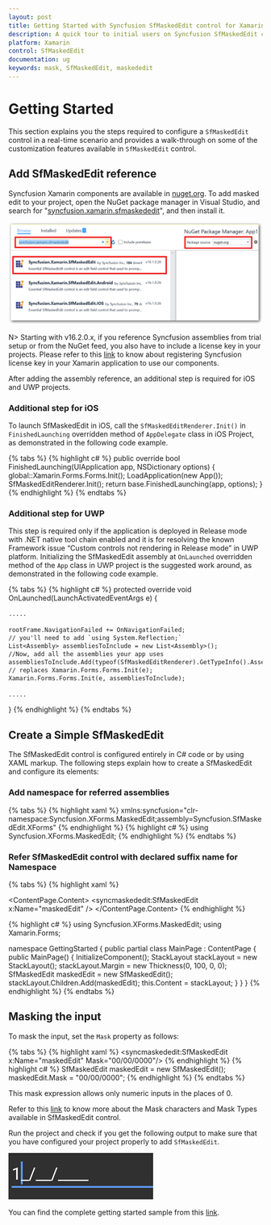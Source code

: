 ```yaml
---
layout: post
title: Getting Started with Syncfusion SfMaskedEdit control for Xamarin.Forms 
description: A quick tour to initial users on Syncfusion SfMaskedEdit control for Xamarin.Forms platform
platform: Xamarin
control: SfMaskedEdit
documentation: ug 
keywords: mask, SfMaskedEdit, maskededit
---
```


# Getting Started

This section explains you the steps required to configure a `SfMaskedEdit` control in a real-time scenario and provides a walk-through on some of the customization features available in `SfMaskedEdit` control.

## Add SfMaskedEdit reference

Syncfusion Xamarin components are available in [nuget.org](https://www.nuget.org/). To add masked edit to your project, open the NuGet package manager in Visual Studio, and search for "[syncfusion.xamarin.sfmaskededit](https://www.nuget.org/packages/Syncfusion.Xamarin.SfMaskedEdit)", and then install it. 

![Xamarin.Forms masked edit nuget](SfMaskedEditImages/nuget.png) 

N> Starting with v16.2.0.x, if you reference Syncfusion assemblies from trial setup or from the NuGet feed, you also have to include a license key in your projects. Please refer to this [link](https://help.syncfusion.com/common/essential-studio/licensing/license-key) to know about registering Syncfusion license key in your Xamarin application to use our components.

After adding the assembly reference, an additional step is required for iOS and UWP projects.

### Additional step for iOS

To launch SfMaskedEdit in iOS, call the `SfMaskedEditRenderer.Init()` in `FinishedLaunching` overridden method of `AppDelegate` class in iOS Project, as demonstrated in the following code example.

{% tabs %}
{% highlight c# %}
public override bool FinishedLaunching(UIApplication app, NSDictionary options)
{
    global::Xamarin.Forms.Forms.Init();
    LoadApplication(new App());
    SfMaskedEditRenderer.Init();
    return base.FinishedLaunching(app, options);
}
{% endhighlight %}
{% endtabs %}

### Additional step for UWP

This step is required only if the application is deployed in Release mode with .NET native tool chain enabled and it is for resolving the known Framework issue “Custom controls not rendering in Release mode” in UWP platform. Initializing the SfMaskedEdit assembly at `OnLaunched` overridden method of the `App` class in UWP project is the suggested work around, as demonstrated in the following code example.

{% tabs %}
{% highlight c# %}
protected override void OnLaunched(LaunchActivatedEventArgs e)
{

    ..... 

    rootFrame.NavigationFailed += OnNavigationFailed;
    // you'll need to add `using System.Reflection;` 
    List<Assembly> assembliesToInclude = new List<Assembly>();
    //Now, add all the assemblies your app uses 
    assembliesToInclude.Add(typeof(SfMaskedEditRenderer).GetTypeInfo().Assembly);
    // replaces Xamarin.Forms.Forms.Init(e);
    Xamarin.Forms.Forms.Init(e, assembliesToInclude);

    ..... 

}
{% endhighlight %}
{% endtabs %}


## Create a Simple SfMaskedEdit

The SfMaskedEdit control is configured entirely in C# code or by using XAML markup. The following steps explain how to create a SfMaskedEdit and configure its elements:

### Add namespace for referred assemblies

{% tabs %}
{% highlight xaml %}
xmlns:syncfusion="clr-namespace:Syncfusion.XForms.MaskedEdit;assembly=Syncfusion.SfMaskedEdit.XForms"
{% endhighlight %}
{% highlight c# %}
using Syncfusion.XForms.MaskedEdit;
{% endhighlight %}
{% endtabs %}

### Refer SfMaskedEdit control with declared suffix name for Namespace

{% tabs %}
{% highlight xaml %}
<?xml version="1.0" encoding="utf-8" ?>
<ContentPage xmlns="http://xamarin.com/schemas/2014/forms"
             xmlns:x="http://schemas.microsoft.com/winfx/2009/xaml"
             xmlns:local="clr-namespace:GettingStarted"
             xmlns:syncmaskededit="clr-namespace:Syncfusion.XForms.MaskedEdit;assembly=Syncfusion.SfMaskedEdit.XForms"
             x:Class="GettingStarted.MainPage">
    <ContentPage.Content>
        <StackLayout Margin= "0,100,0,0">
            <syncmaskededit:SfMaskedEdit x:Name="maskedEdit" />
        </StackLayout>
    </ContentPage.Content>
</ContentPage>
{% endhighlight %}

{% highlight c# %}
using Syncfusion.XForms.MaskedEdit;
using Xamarin.Forms;

namespace GettingStarted
{
    public partial class MainPage : ContentPage
    {
        public MainPage()
        {
            InitializeComponent();
            StackLayout stackLayout = new StackLayout();
			stackLayout.Margin = new Thickness(0, 100, 0, 0);
            SfMaskedEdit maskedEdit = new SfMaskedEdit();
            stackLayout.Children.Add(maskedEdit);
            this.Content = stackLayout;
        }
    }
}
{% endhighlight %}
{% endtabs %}

## Masking the input

To mask the input, set the `Mask` property as follows:

{% tabs %}
{% highlight xaml %}
<syncmaskededit:SfMaskedEdit x:Name="maskedEdit" Mask="00/00/0000"/>
{% endhighlight %}
{% highlight c# %}
SfMaskedEdit maskedEdit = new SfMaskedEdit();
maskedEdit.Mask = "00/00/0000";
{% endhighlight %}
{% endtabs %}

This mask expression allows only numeric inputs in the places of 0.

Refer to this [link](masktype.html) to know more about the Mask characters and Mask Types available in SfMaskedEdit control.

Run the project and check if you get the following output to make sure that you have configured your project properly to add `SfMaskedEdit`.

![Xamarin.Forms masked edit](SfMaskedEditImages/GettingStarted.png)

You can find the complete getting started sample from this [link](http://www.syncfusion.com/downloads/support/directtrac/general/ze/MaskedEdit_GettingStarted-1433182824.zip).

